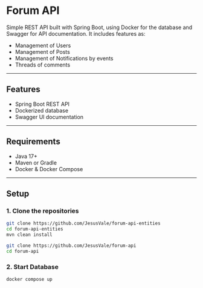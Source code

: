 # Forum API

Simple REST API built with Spring Boot, using Docker for the database and Swagger for API documentation. It includes features as:
- Management of Users
- Management of Posts
- Management of Notifications by events
- Threads of comments
---

## Features
- Spring Boot REST API
- Dockerized database
- Swagger UI documentation

---

## Requirements
- Java 17+
- Maven or Gradle
- Docker & Docker Compose

---

## Setup

### 1. Clone the repositories
```bash
git clone https://github.com/JesusVale/forum-api-entities
cd forum-api-entities
mvn clean install

git clone https://github.com/JesusVale/forum-api
cd forum-api
```

### 2. Start Database
```bash
docker compose up
```